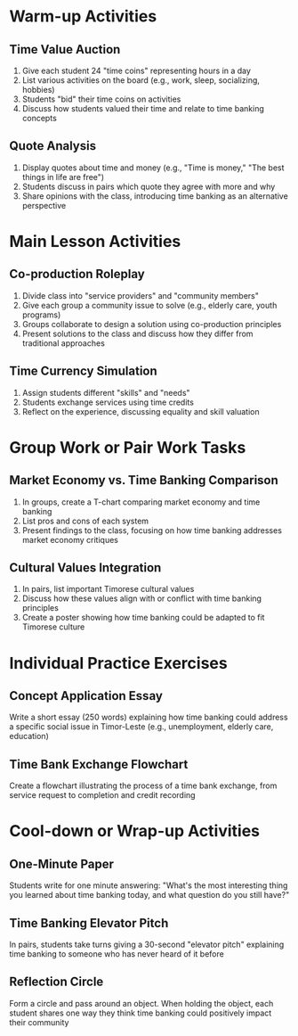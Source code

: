 # Warm-up Activities

## Time Value Auction
1. Give each student 24 "time coins" representing hours in a day
2. List various activities on the board (e.g., work, sleep, socializing, hobbies)
3. Students "bid" their time coins on activities
4. Discuss how students valued their time and relate to time banking concepts

## Quote Analysis
1. Display quotes about time and money (e.g., "Time is money," "The best things in life are free")
2. Students discuss in pairs which quote they agree with more and why
3. Share opinions with the class, introducing time banking as an alternative perspective

# Main Lesson Activities

## Co-production Roleplay
1. Divide class into "service providers" and "community members"
2. Give each group a community issue to solve (e.g., elderly care, youth programs)
3. Groups collaborate to design a solution using co-production principles
4. Present solutions to the class and discuss how they differ from traditional approaches

## Time Currency Simulation
1. Assign students different "skills" and "needs"
2. Students exchange services using time credits
3. Reflect on the experience, discussing equality and skill valuation

# Group Work or Pair Work Tasks

## Market Economy vs. Time Banking Comparison
1. In groups, create a T-chart comparing market economy and time banking
2. List pros and cons of each system
3. Present findings to the class, focusing on how time banking addresses market economy critiques

## Cultural Values Integration
1. In pairs, list important Timorese cultural values
2. Discuss how these values align with or conflict with time banking principles
3. Create a poster showing how time banking could be adapted to fit Timorese culture

# Individual Practice Exercises

## Concept Application Essay
Write a short essay (250 words) explaining how time banking could address a specific social issue in Timor-Leste (e.g., unemployment, elderly care, education)

## Time Bank Exchange Flowchart
Create a flowchart illustrating the process of a time bank exchange, from service request to completion and credit recording

# Cool-down or Wrap-up Activities

## One-Minute Paper
Students write for one minute answering: "What's the most interesting thing you learned about time banking today, and what question do you still have?"

## Time Banking Elevator Pitch
In pairs, students take turns giving a 30-second "elevator pitch" explaining time banking to someone who has never heard of it before

## Reflection Circle
Form a circle and pass around an object. When holding the object, each student shares one way they think time banking could positively impact their community